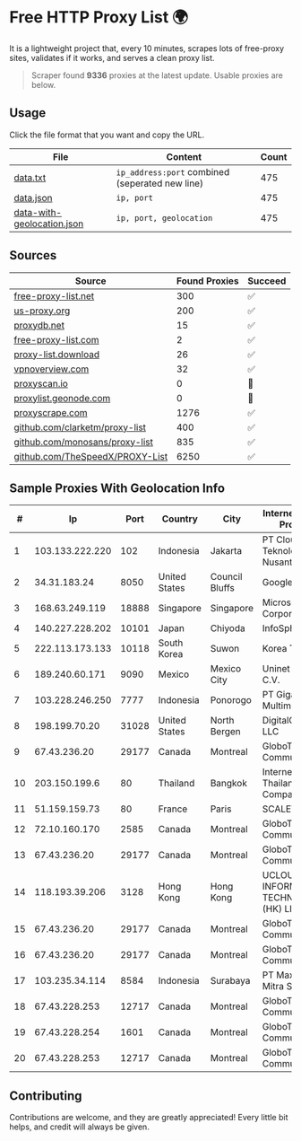 
# Free HTTP Proxy List 🌍

It is a lightweight project that, every 10 minutes, scrapes lots of free-proxy sites, validates if it works, and serves a clean proxy list.


> Scraper found **9336** proxies at the latest update. Usable proxies are below.

## Usage

Click the file format that you want and copy the URL.


|File|Content|Count|
|----|-------|-----|
|[data.txt](https://raw.githubusercontent.com/themiralay/Proxy-List-World/master/data.txt)|`ip_address:port` combined (seperated new line)|475|
|[data.json](https://raw.githubusercontent.com/themiralay/Proxy-List-World/master/data.json)|`ip, port`|475|
|[data-with-geolocation.json](https://raw.githubusercontent.com/themiralay/Proxy-List-World/master/data-with-geolocation.json)|`ip, port, geolocation`|475|

## Sources

|Source|Found Proxies|Succeed|
|------|-------------|-------|
|[free-proxy-list.net](https://free-proxy-list.net)|300|✅|
|[us-proxy.org](https://www.us-proxy.org)|200|✅|
|[proxydb.net](http://proxydb.net)|15|✅|
|[free-proxy-list.com](https://free-proxy-list.com/?page=&port=&type%5B%5D=http&type%5B%5D=https&up_time=0&search=Search)|2|✅|
|[proxy-list.download](https://www.proxy-list.download/HTTP)|26|✅|
|[vpnoverview.com](https://vpnoverview.com/privacy/anonymous-browsing/free-proxy-servers)|32|✅|
|[proxyscan.io](https://www.proxyscan.io)|0|🚫|
|[proxylist.geonode.com](https://proxylist.geonode.com/api/proxy-list?limit=300&page=1&sort_by=lastChecked&sort_type=desc&protocols=http,https)|0|🚫|
|[proxyscrape.com](https://api.proxyscrape.com/v2/?request=displayproxies&protocol=http&timeout=10000&country=all&ssl=all&anonymity=all)|1276|✅|
|[github.com/clarketm/proxy-list](https://raw.githubusercontent.com/clarketm/proxy-list/master/proxy-list-raw.txt)|400|✅|
|[github.com/monosans/proxy-list](https://raw.githubusercontent.com/monosans/proxy-list/main/proxies/http.txt)|835|✅|
|[github.com/TheSpeedX/PROXY-List](https://raw.githubusercontent.com/TheSpeedX/PROXY-List/master/http.txt)|6250|✅|


## Sample Proxies With Geolocation Info

|#|Ip|Port|Country|City|Internet Service Provider|
|-|--|----|-------|----|-------------------------|
|1|103.133.222.220|102|Indonesia|Jakarta|PT Cloud Teknologi Nusantara|
|2|34.31.183.24|8050|United States|Council Bluffs|Google LLC|
|3|168.63.249.119|18888|Singapore|Singapore|Microsoft Corporation|
|4|140.227.228.202|10101|Japan|Chiyoda|InfoSphere|
|5|222.113.173.133|10118|South Korea|Suwon|Korea Telecom|
|6|189.240.60.171|9090|Mexico|Mexico City|Uninet S.A. de C.V.|
|7|103.228.246.250|7777|Indonesia|Ponorogo|PT Giga Patra Multimedia|
|8|198.199.70.20|31028|United States|North Bergen|DigitalOcean, LLC|
|9|67.43.236.20|29177|Canada|Montreal|GloboTech Communications|
|10|203.150.199.6|80|Thailand|Bangkok|Internet Thailand Company Ltd.|
|11|51.159.159.73|80|France|Paris|SCALEWAY|
|12|72.10.160.170|2585|Canada|Montreal|GloboTech Communications|
|13|67.43.236.20|29177|Canada|Montreal|GloboTech Communications|
|14|118.193.39.206|3128|Hong Kong|Hong Kong|UCLOUD INFORMATION TECHNOLOGY (HK) LIMITED|
|15|67.43.236.20|29177|Canada|Montreal|GloboTech Communications|
|16|67.43.236.20|29177|Canada|Montreal|GloboTech Communications|
|17|103.235.34.114|8584|Indonesia|Surabaya|PT Maxindo Mitra Solusi|
|18|67.43.228.253|12717|Canada|Montreal|GloboTech Communications|
|19|67.43.228.254|1601|Canada|Montreal|GloboTech Communications|
|20|67.43.228.253|12717|Canada|Montreal|GloboTech Communications|



## Contributing

Contributions are welcome, and they are greatly appreciated! Every
little bit helps, and credit will always be given.

